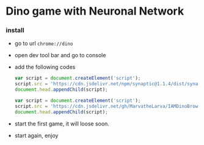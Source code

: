 # Dino game with Neuronal Network

### install
- go to url `chrome://dino`
- open dev tool bar and go to console
- add the following codes
    ```javascript
    var script = document.createElement('script');
    script.src = 'https://cdn.jsdelivr.net/npm/synaptic@1.1.4/dist/synaptic.min.js';
    document.head.appendChild(script);
    ```

    ```javascript
    var script = document.createElement('script');
    script.src = 'https://cdn.jsdelivr.net/gh/MarvatheLarva/IAMDinoBrowser@main/src/browser.js';
    document.head.appendChild(script);
    ```
- start the first game, it will loose soon.
- start again, enjoy